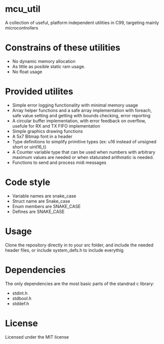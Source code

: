 # mcu_util
A collection of useful, platform independent utilities in C99, targeting mainly microcontrollers

# Constrains of these utilities
 - No dynamic memory allocation
 - As little as posible static ram usage.
 - No float usage

# Provided utilites
 - Simple error logging functionality with minimal memory usage
 - Array helper functions and a safe array implementation with foreach, safe value setting and getting with bounds checking, error reporting
 - A circular buffer implementation, with error feedback on overflow, usefule for RX and TX FIFO implementation
 - Simple graphics drawing functions
 - A 5x7 Bitmap font in a header
 - Type definitions to simplify primitive types (ex: u16 instead of unsigned short or uint16_t)
 - A Counter variable type that can be used when numbers with arbitrary maximum values are needed or when staturated arithmatic is needed.
 - Functions to send and process midi messages
 
# Code style
 - Variable names are snake_case
 - Struct name are Snake_case
 - Enum members are SNAKE_CASE
 - Defines are SNAKE_CASE
 
# Usage
 Clone the repository directly in to your src folder, and include the needed header files, or include system_defs.h to include everythig
 
# Dependencies

 The only dependencies are the most basic parts of the standrad c library:
 
 - stdint.h
 - stdbool.h
 - stddef.h
	
# License
  Licensed under the MIT license